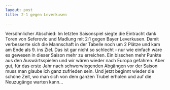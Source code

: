 ```yaml
---
layout: post
title: 2-1 gegen Leverkusen

---
```


Versöhnlicher Abschied: Im letzten Saisonspiel siegte die Eintracht dank Toren von Seferovic und Madlung mit 2:1 gegen Bayer Leverkusen. Damit verbesserte sich die Mannschaft in der Tabelle noch um 2 Plätze und kam am Ende als 9. ins Ziel. Das ist gar nicht so schlecht - nur wie einfach wäre es gewesen in dieser Saison mehr zu erreichen. Ein bisschen mehr Punkte aus den Auswärtsspielen und wir wären wieder nach Europa gefahren. Aber gut, für das erste Jahr nach schwerwiegenden Abgängen vor der Saison muss man glaube ich ganz zufrieden sein. Und jetzt beginnt wieder die schöne Zeit, wo man sich von dem ganzen Trubel erholen und auf die Neuzugänge warten kann...


